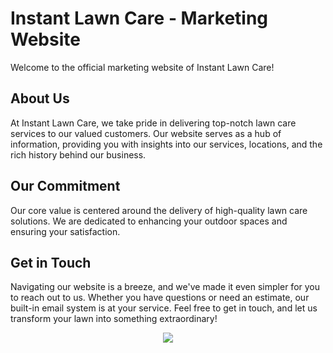 # Instant Lawn Care - Marketing Website
Welcome to the official marketing website of Instant Lawn Care!
<h2>About Us</h2>
At Instant Lawn Care, we take pride in delivering top-notch lawn care services to our valued customers. Our website serves as a hub of information, providing you with insights into our services, locations, and the rich history behind our business.
<h2>Our Commitment</h2>
Our core value is centered around the delivery of high-quality lawn care solutions. We are dedicated to enhancing your outdoor spaces and ensuring your satisfaction.
<h2>Get in Touch</h2>
Navigating our website is a breeze, and we've made it even simpler for you to reach out to us. Whether you have questions or need an estimate, our built-in email system is at your service. Feel free to get in touch, and let us transform your lawn into something extraordinary!
<br>
<p align="center">
  <img src="https://github.com/Karnan123/Marketing-Website/assets/86682252/8900894b-58af-48f0-95fc-8d89b6791c0e" />
</p>

